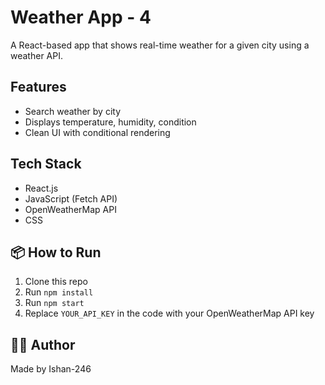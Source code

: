 # Weather App - 4

A React-based app that shows real-time weather for a given city using a weather API.

##  Features
- Search weather by city
- Displays temperature, humidity, condition
- Clean UI with conditional rendering

##  Tech Stack
- React.js
- JavaScript (Fetch API)
- OpenWeatherMap API
- CSS

## 📦 How to Run
1. Clone this repo
2. Run `npm install`
3. Run `npm start`
4. Replace `YOUR_API_KEY` in the code with your OpenWeatherMap API key

## 👨‍💻 Author
Made by Ishan-246
